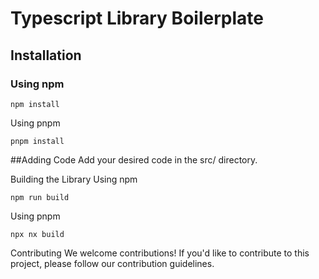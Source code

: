 # Typescript Library Boilerplate

## Installation

### Using npm

```
npm install
```
Using pnpm
```
pnpm install
```

##Adding Code
Add your desired code in the src/ directory.

Building the Library
Using npm
```
npm run build
```
Using pnpm
```
npx nx build
```
Contributing
We welcome contributions! If you'd like to contribute to this project, please follow our contribution guidelines.
